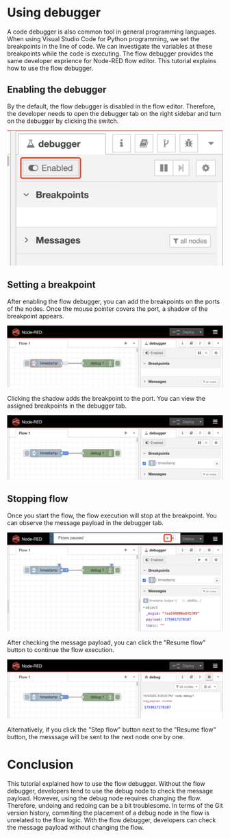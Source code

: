 # Using debugger
A code debugger is also common tool in general programming languages. When using Visual Studio Code for Python programming, we set the breakpoints in the line of code. We can investigate the variables at these breakpoints while the code is executing.
The flow debugger provides the same developer exprience for Node-RED flow editor. This tutorial explains how to use the flow debugger.

## Enabling the debugger
By the default, the flow debugger is disabled in the flow editor. Therefore, the developer needs to open the debugger tab on the right sidebar and turn on the debugger by clicking the switch.

![](images/enabling-debugger.png)

## Setting a breakpoint
After enabling the flow debugger, you can add the breakpoints on the ports of the nodes. Once the mouse pointer covers the port, a shadow of the breakpoint appears.

![](images/breakpoint.png)

Clicking the shadow adds the breakpoint to the port. You can view the assigned breakpoints in the debugger tab.

![](images/breakpoint2.png)

## Stopping flow
Once you start the flow, the flow execution will stop at the breakpoint. You can observe the message payload in the debugger tab.

![](images/stoppingflow.png)

After checking the message payload, you can click the "Resume flow" button to continue the flow execution.

![](images/restartflow.png)

Alternatively, if you click the "Step flow" button next to the "Resume flow" button, the messsage will be sent to the next node one by one.

# Conclusion
This tutorial explained how to use the flow debugger. Without the flow debugger, developers tend to use the debug node to check the message payload. However, using the debug node requires changing the flow. Therefore, undoing and redoing can be a bit troublesome. In terms of the Git version history, commiting the placement of a debug node in the flow is unrelated to the flow logic. With the flow debugger, developers can check the message payload without changing the flow.
